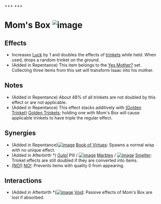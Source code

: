 +++
+++

 # Mom's Box ![image](/image/Mom%27s_Box.png) 

Effects
---------


* Increases [Luck](/wiki/Luck "Luck") by 1 and doubles the effects of [trinkets](/wiki/Trinket "Trinket") while held. When used, drops a random trinket on the ground.
* (Added in Repentance) This item belongs to the [Yes Mother?](/wiki/Yes_Mother%3F "Yes Mother?") set. Collecting three items from this set will transform Isaac into his mother.


Notes
-------


* (Added in Repentance) About 48% of all trinkets are not doubled by this effect or are not applicable.
* (Added in Repentance) This effect stacks additively with [(Golden Trinket)](/wiki/Golden_Trinket "Golden Trinket") [Golden Trinkets](/wiki/Golden_Trinket "Golden Trinket"); holding one with Mom's Box will cause applicable trinkets to have triple the regular effect.


Synergies
-----------


* (Added in Repentance)[![image](/image/Book_of_Virtues.png)](/wiki/Book_of_Virtues "Book of Virtues") [Book of Virtues](/wiki/Book_of_Virtues "Book of Virtues"): Spawns a normal wisp with no unique effect.
* (Added in Afterbirth †) [Gulp!](/wiki/Gulp! "Gulp!") Pill / [![image](/image/Marbles.png)](/wiki/Marbles "Marbles") [Marbles](/wiki/Marbles "Marbles") / [![image](/image/Smelter.png)](/wiki/Smelter "Smelter") [Smelter](/wiki/Smelter "Smelter"): Trinket effects are still doubled if they are converted into items.
* [(NO!)](/wiki/NO! "NO!") [NO!](/wiki/NO! "NO!"): Prevents items with quality 0 from appearing.


Interactions
--------------


* (Added in Afterbirth †)[![image](/image/Void.png)](/wiki/Void "Void") [Void](/wiki/Void "Void"): Passive effects of Mom's Box are lost if absorbed.


